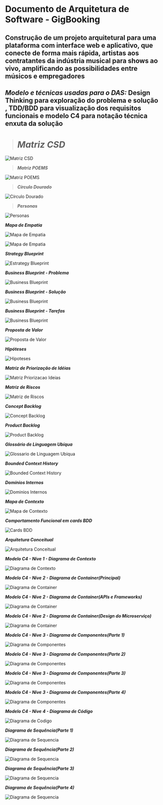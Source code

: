 # **Documento de Arquitetura de Software - GigBooking**
## **Construção de um projeto arquitetural para uma plataforma com interface web e aplicativo, que conecte de forma mais rápida, artistas aos contratantes da indústria musical para shows ao vivo, amplificando as possibilidades entre músicos e empregadores**

## **_Modelo e técnicas usadas para o DAS:_ Design Thinking para exploração do problema e solução , TDD/BDD para visualização dos requisitos funcionais e modelo C4 para notação técnica enxuta da solução**



># ***Matriz CSD***

![Matriz CSD](assets/matriz_csd.png) 

>***Matriz POEMS***

![Matriz POEMS](assets/matriz_poems.png)

>***Círculo Dourado***

![Círculo Dourado](assets/circulo_dourado.png)

>***Personas***

![Personas](assets/personas.png)

***Mapa de Empatia***

![Mapa de Empatia](assets/mapa_empatia-musico.jpg)

![Mapa de Empatia](assets/mapa_empatia-contratante.jpg)

***Strategy Blueprint***

![Estrategy Blueprint](assets/blueprint_strategy.jpg)

***Business Blueprint - Problema***

![Business Blueprint](assets/business_blueprint-problema.png)

***Business Blueprint - Solução***

![Business Blueprint](assets/business_blueprint-solucao.png)

***Business Blueprint - Tarefas***

![Business Blueprint](assets/business_blueprint-tarefas.png)

***Proposta de Valor***

![Proposta de Valor](assets/canvas_prop_valor.jpg)

***Hipóteses***

![Hipoteses](assets/hipoteses.png)

***Matriz de Priorização de Idéias***

![Matriz Priorizacao Ideias](assets/matriz_priorizacao_ideias.png)

***Matriz de Riscos***

![Matriz de Riscos](assets/matriz_riscos.png)

***Concept Backlog***

![Concept Backlog](assets/concept_backlog.png)

***Product Backlog***

![Product Backlog](assets/product_backlog.png)

***Glossário de Linguagem Ubíqua***

![Glossario de Linguagem Ubiqua](assets/glos_ling_ubiqua.png)

***Bounded Context History***

![Bounded Context History](assets/bounded_context_history.png)

***Domínios Internos***

![Dominios Internos](assets/dominios_internos.png)

***Mapa de Contexto***

![Mapa de Contexto](assets/context_map.png)

***Comportamento Funcional em cards BDD***

![Cards BDD](assets/cards_bdd.png)

***Arquitetura Conceitual***

![Arquitetura Conceitual](assets/arquitetura_conceitual.png)

***Modelo C4 - Níve 1 - Diagrama de Contexto***

![Diagrama de Contexto](assets/c4_n1-contexto.png)

***Modelo C4 - Níve 2 - Diagrama de Container(Principal)***

![Diagrama de Container](assets/c4_n2-container_principal.png)

***Modelo C4 - Níve 2 - Diagrama de Container(APIs e Frameworks)***

![Diagrama de Container](assets/c4_n2-container_apis.png)

***Modelo C4 - Níve 2 - Diagrama de Container(Design do Microserviço)***

![Diagrama de Container](assets/c4_n2-design_microservice.png)

***Modelo C4 - Níve 3 - Diagrama de Componentes(Parte 1)***

![Diagrama de Componentes](assets/c4_n3-componentes_p1.png)

***Modelo C4 - Níve 3 - Diagrama de Componentes(Parte 2)***

![Diagrama de Componentes](assets/c4_n3-componentes_p2.png)

***Modelo C4 - Níve 3 - Diagrama de Componentes(Parte 3)***

![Diagrama de Componentes](assets/c4_n3-componentes_p3.png)

***Modelo C4 - Níve 3 - Diagrama de Componentes(Parte 4)***

![Diagrama de Componentes](assets/c4_n3-componentes_p4.png)

***Modelo C4 - Níve 4 - Diagrama de Código***

![Diagrama de Codigo](assets/c4_n4-codigo.png)

***Diagrama de Sequência(Parte 1)***

![Diagrama de Sequencia](assets/diagrama_seq-n4_p1.png)

***Diagrama de Sequência(Parte 2)***

![Diagrama de Sequencia](assets/diagrama_seq-n4_p2.png)

***Diagrama de Sequência(Parte 3)***

![Diagrama de Sequencia](assets/diagrama_seq-n4_p3.png)

***Diagrama de Sequência(Parte 4)***

![Diagrama de Sequencia](assets/diagrama_seq-n4_p4.png)
